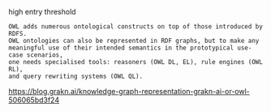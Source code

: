 
high entry threshold

```
OWL adds numerous ontological constructs on top of those introduced by RDFS. 
OWL ontologies can also be represented in RDF graphs, but to make any 
meaningful use of their intended semantics in the prototypical use-case scenarios, 
one needs specialised tools: reasoners (OWL DL, EL), rule engines (OWL RL), 
and query rewriting systems (OWL QL).
```

https://blog.grakn.ai/knowledge-graph-representation-grakn-ai-or-owl-506065bd3f24
